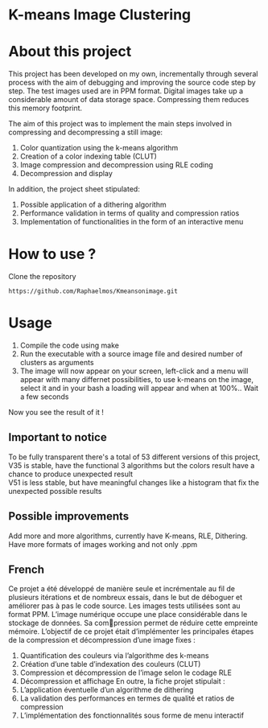 # K-means Image Clustering



# About this project

This project has been developed on my own, incrementally through several process with the aim of debugging and improving the source code step by step. The
test images used are in PPM format.
Digital images take up a considerable amount of data storage space. Compressing them reduces this memory footprint. 


The aim of this project was to implement
the main steps involved in compressing and decompressing a still image:
  1. Color quantization using the k-means algorithm
  2. Creation of a color indexing table (CLUT)
  3. Image compression and decompression using RLE coding
  4. Decompression and display

In addition, the project sheet stipulated:
  1. Possible application of a dithering algorithm
  2. Performance validation in terms of quality and compression ratios
  3. Implementation of functionalities in the form of an interactive menu


# How to use ?

Clone the repository
```
https://github.com/Raphaelmos/Kmeansonimage.git
```
# Usage

1. Compile the code using make
2. Run the executable with a source image file and desired number of clusters as arguments
3. The image will now appear on your screen, left-click and a menu will appear with many differnet possibilities, to use k-means on the image, select it and in your bash a loading will appear and when at 100%.. Wait a few seconds

Now you see the result of it !

## Important to notice

To be fully transparent there's a total of 53 different versions of this project, 
<br/> V35 is stable, have the functional 3 algorithms but the colors result have a chance to produce unexpected result
<br/> V51 is less stable, but have meaningful changes like a histogram that fix the unexpected possible results 

## Possible improvements

Add more and more algorithms, currently have K-means, RLE, Dithering.
<br/>Have more formats of images working and not only .ppm

## French 

Ce projet a été développé de manière seule et incrémentale au fil de plusieurs itérations
et de nombreux essais, dans le but de déboguer et améliorer pas à pas le code source. Les
images tests utilisées sont au format PPM.
L’image numérique occupe une place considérable dans le stockage de données. Sa compression permet de réduire cette empreinte mémoire. L’objectif de ce projet était d’implémenter
les principales étapes de la compression et décompression d’une image fixes :
1. Quantification des couleurs via l’algorithme des k-means
2. Création d’une table d’indexation des couleurs (CLUT)
3. Compression et décompression de l’image selon le codage RLE
4. Décompression et affichage
En outre, la fiche projet stipulait :
1. L’application éventuelle d’un algorithme de dithering
2. La validation des performances en termes de qualité et ratios de compression
3. L’implémentation des fonctionnalités sous forme de menu interactif

